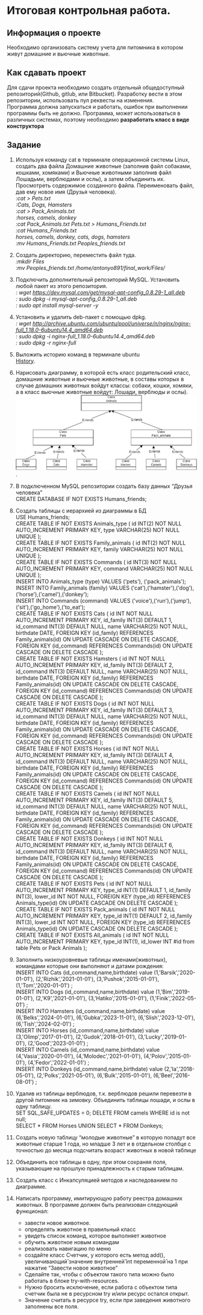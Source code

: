 # Итоговая контрольная работа. <br>
## Информация о проекте
Необходимо организовать систему учета для питомника в котором живут
домашние и вьючные животные.
## Как сдавать проект
Для сдачи проекта необходимо создать отдельный общедоступный
репозиторий(Github, gitlub, или Bitbucket). Разработку вести в этом
репозитории, использовать пул реквесты на изменения. <br> Программа должна
запускаться и работать, ошибок при выполнении программы быть не должно.
Программа, может использоваться в различных системах, поэтому необходимо
**разработать класс в виде конструктора** <br>
## Задание
1. Используя команду cat в терминале операционной системы Linux, создать
два файла Домашние животные (заполнив файл собаками, кошками,
хомяками) и Вьючные животными заполнив файл Лошадьми, верблюдами и
ослы), а затем объединить их. Просмотреть содержимое созданного файла.
Переименовать файл, дав ему новое имя (Друзья человека). <br> 
 *:cat > Pets.txt <br> :Cats, Dogs, Hamsters <br>
:cat > Pack_Animals.txt <br> :horses, camels, donkey <br> :cat Pack_Animals.txt Pets.txt > Humans_Friends.txt <br> :cat Humans_Friends.txt <br>
horses, camels, donkey, cats, dogs, hamsters <br>
:mv Humans_Friends.txt Peoples_friends.txt* <br>

2. Создать директорию, переместить файл туда.<br>
*:mkdir Files <br> :mv Peoples_friends.txt /home/antonyo891/final_work/Files/*<br>

3. Подключить дополнительный репозиторий MySQL. Установить любой пакет из этого репозитория. <br> *: wget https://dev.mysql.com/get/mysql-apt-config_0.8.29-1_all.deb <br>: sudo dpkg -i mysql-apt-config_0.8.29-1_all.deb <br>: sudo apt install mysql-server -y*  <br>

4. Установить и удалить deb-пакет с помощью dpkg.<br> *: wget http://archive.ubuntu.com/ubuntu/pool/universe/n/nginx/nginx-full_1.18.0-6ubuntu14.4_amd64.deb <br> : sudo dpkg -i nginx-full_1.18.0-6ubuntu14.4_amd64.deb <br> : sudo dpkg -r nginx-full* <br>
5. Выложить историю команд в терминале ubuntu<br> [History](https://github.com/Antonyo891/final_control_work/blob/master/Files/Task_1-5.md "History"). 
6. Нарисовать диаграмму, в которой есть класс родительский класс, домашние
животные и вьючные животные, в составы которых в случае домашних
животных войдут классы: собаки, кошки, хомяки, а в класс вьючные животные
войдут: Лошади, верблюды и ослы).<br> ![Diagrams](https://github.com/Antonyo891/final_control_work/blob/master/Files/Diagram.png). <br>
7. В подключенном MySQL репозитории создать базу данных “Друзья
человека” <br> CREATE DATABASE IF NOT EXISTS Humans_friends; <br>
8. Создать таблицы с иерархией из диаграммы в БД <br> USE Humans_friends;<br>
CREATE TABLE IF NOT EXISTS Animals_type
(
id INT(2) NOT NULL AUTO_INCREMENT PRIMARY KEY,
type VARCHAR(25) NOT NULL UNIQUE
); <br>CREATE TABLE IF NOT EXISTS Family_animals
(
id INT(2) NOT NULL AUTO_INCREMENT PRIMARY KEY,
family VARCHAR(25) NOT NULL UNIQUE
); <br>CREATE TABLE IF NOT EXISTS Commands
(
id INT(3) NOT NULL AUTO_INCREMENT PRIMARY KEY,
command VARCHAR(25) NOT NULL UNIQUE
); <br>INSERT INTO Animals_type (type) VALUES ('pets'),
('pack_animals'); <br>INSERT INTO Family_animals (family) VALUES 
('cat'),('hamster'),('dog'),
('horse'),('camel'),('donkey'); <br>INSERT INTO Commands (command) VALUES 
('voice'),('run'),('jump'),
('sit'),('go_home'),('to_eat'); <br>CREATE TABLE IF NOT EXISTS Cats
(
id INT NOT NULL AUTO_INCREMENT PRIMARY KEY,
id_family INT(3) DEFAULT 1,
id_command INT(3) DEFAULT NULL,
name VARCHAR(25) NOT NULL,
birthdate DATE,
FOREIGN KEY (id_family)
REFERENCES Family_animals(id)
ON UPDATE CASCADE ON DELETE CASCADE,
FOREIGN KEY (id_command)
REFERENCES Commands(id)
ON UPDATE CASCADE ON DELETE CASCADE
); <br>CREATE TABLE IF NOT EXISTS Hamsters
(
id INT NOT NULL AUTO_INCREMENT PRIMARY KEY,
id_family INT(3) DEFAULT 2,
id_command INT(3) DEFAULT NULL,
name VARCHAR(25) NOT NULL,
birthdate DATE,
FOREIGN KEY (id_family)
REFERENCES Family_animals(id) 
ON UPDATE CASCADE ON DELETE CASCADE,
FOREIGN KEY (id_command)
REFERENCES Commands(id)
ON UPDATE CASCADE ON DELETE CASCADE
); <br>CREATE TABLE IF NOT EXISTS Dogs
(
id INT NOT NULL AUTO_INCREMENT PRIMARY KEY,
id_family INT(3) DEFAULT 3,
id_command INT(3) DEFAULT NULL,
name VARCHAR(25) NOT NULL,
birthdate DATE,
FOREIGN KEY (id_family)
REFERENCES Family_animals(id) 
ON UPDATE CASCADE ON DELETE CASCADE,
FOREIGN KEY (id_command)
REFERENCES Commands(id)
ON UPDATE CASCADE ON DELETE CASCADE
); <br>CREATE TABLE IF NOT EXISTS Horses
(
id INT NOT NULL AUTO_INCREMENT PRIMARY KEY,
id_family INT(3) DEFAULT 4,
id_command INT(3) DEFAULT NULL,
name VARCHAR(25) NOT NULL,
birthdate DATE,
FOREIGN KEY (id_family)
REFERENCES Family_animals(id) 
ON UPDATE CASCADE ON DELETE CASCADE,
FOREIGN KEY (id_command)
REFERENCES Commands(id)
ON UPDATE CASCADE ON DELETE CASCADE
); <br>CREATE TABLE IF NOT EXISTS Camels
(
id INT NOT NULL AUTO_INCREMENT PRIMARY KEY,
id_family INT(3) DEFAULT 5,
id_command INT(3) DEFAULT NULL,
name VARCHAR(25) NOT NULL,
birthdate DATE,
FOREIGN KEY (id_family)
REFERENCES Family_animals(id) 
ON UPDATE CASCADE ON DELETE CASCADE,
FOREIGN KEY (id_command)
REFERENCES Commands(id)
ON UPDATE CASCADE ON DELETE CASCADE
); <br>CREATE TABLE IF NOT EXISTS Donkeys
(
id INT NOT NULL AUTO_INCREMENT PRIMARY KEY,
id_family INT(3) DEFAULT 6,
id_command INT(3) DEFAULT NULL,
name VARCHAR(25) NOT NULL,
birthdate DATE,
FOREIGN KEY (id_family)
REFERENCES Family_animals(id) 
ON UPDATE CASCADE ON DELETE CASCADE,
FOREIGN KEY (id_command)
REFERENCES Commands(id)
ON UPDATE CASCADE ON DELETE CASCADE
); <br>CREATE TABLE IF NOT EXISTS Pets
(
id INT NOT NULL AUTO_INCREMENT PRIMARY KEY,
type_id INT(1) DEFAULT 1,
id_family INT(3),
lower_id INT NOT NULL,
FOREIGN KEY (type_id)
REFERENCES Animals_type(id) 
ON UPDATE CASCADE ON DELETE CASCADE
); <br>CREATE TABLE IF NOT EXISTS Pack_animals
(
id INT NOT NULL AUTO_INCREMENT PRIMARY KEY,
type_id INT(1) DEFAULT 2,
id_family INT(3),
lower_id INT NOT NULL,
FOREIGN KEY (type_id)
REFERENCES Animals_type(id) 
ON UPDATE CASCADE ON DELETE CASCADE
); <br>CREATE TABLE IF NOT EXISTS All_animals
(
id INT NOT NULL AUTO_INCREMENT PRIMARY KEY,
type_id INT(1),
id_lower INT  #id from table Pets or Pack Animals 
); <br>
9. Заполнить низкоуровневые таблицы именами(животных), командами которые они выполняют и датами рождения:<br> INSERT INTO Cats (id_command,name,birthdate) value
(1,'Barsik','2020-01-01'),
(2,'Rizhik','2021-01-01'),
(3,'Pushok','2015-01-01'),
(1,'Tom','2020-01-01')
; <br>INSERT INTO Dogs (id_command,name,birthdate) value
(1,'Bim','2019-01-01'),
(2,'K9','2021-01-01'),
(3,'Hatiko','2015-01-01'),
(1,'Finik','2022-05-01')
; <br>INSERT INTO Hamsters (id_command,name,birthdate) value
(6,'Belks','2024-01-01'),
(6,'Gubka','2023-11-01'),
(6,'Slish','2023-12-01'),
(6,'Tish','2024-02-01')
; <br>INSERT INTO Horses (id_command,name,birthdate) value
(3,'Olimp','2017-01-01'),
(2,'Gudok','2018-01-01'),
(3,'Lucky','2019-01-01'),
(2,'Good','2023-01-01')
; <br>INSERT INTO Camels (id_command,name,birthdate) value
(4,'Vasia','2020-01-01'),
(4,'Molodec','2021-01-01'),
(4,'Polov','2015-01-01'),
(4,'Fedor','2022-01-01')
; <br>INSERT INTO Donkeys (id_command,name,birthdate) value
(2,'Ia','2018-05-01'),
(2,'Polks','2021-05-01'),
(6,'Bulk','2015-01-01'),
(6,'Beel','2016-08-01')
; <br>
10. Удалив из таблицы верблюдов, т.к. верблюдов решили перевезти в другой
питомник на зимовку. Объединить таблицы лошади, и ослы в одну таблицу. <br> SET SQL_SAFE_UPDATES = 0;
DELETE FROM camels
WHERE id is not null;<br> SELECT * FROM Horses
UNION SELECT * FROM Donkeys; <br>
11. Создать новую таблицу “молодые животные” в которую попадут все
животные старше 1 года, но младше 3 лет и в отдельном столбце с точностью
до месяца подсчитать возраст животных в новой таблице
12. Объединить все таблицы в одну, при этом сохраняя поля, указывающие на
прошлую принадлежность к старым таблицам.
13. Создать класс с Инкапсуляцией методов и наследованием по диаграмме.
14. Написать программу, имитирующую работу реестра домашних животных.
В программе должен быть реализован следующий функционал:
    * завести новое животное.
    * определять животное в правильный класс
    * увидеть список команд, которое выполняет животное
    * обучить животное новым командам
    * реализовать навигацию по меню
    * создайте класс Счетчик, у которого есть метод add(), увеличивающий̆ значение внутренней̆ int переменной̆ на 1 при нажатие “Завести новое животное” 
    * Сделайте так, чтобы с объектом такого типа можно было работать в блоке try-with-resources. 
    * Нужно бросить исключение, если работа с объектом типа счетчик была не в ресурсном try и/или ресурс остался открыт. 
    * Значение считать в ресурсе try, если при заведения животного заполнены все поля.